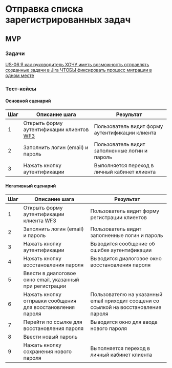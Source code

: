 # Отправка списка зарегистрированных задач

## MVP

### Задачи

[US-06 Я как руководитель ХОЧУ иметь возможность отправлять созданные задачи в Jira ЧТОБЫ фиксировать процесс миграции в одном месте](../ac/AC.md#us06)

### Тест-кейсы

####  Основной сценарий

| Шаг | Описание шага                                               | Результат                                       |
|-----|-------------------------------------------------------------|-------------------------------------------------|
| 1   | Открыть форму аутентификации клиентов [WF3](../uiux.md#wf3) | Пользователь видит форму аутентификации клиента |
| 2   | Заполнить логин (email) и пароль                            | Пользователь видит заполненные логин и пароль   |
| 3   | Нажать кнопку аутентификации                                | Выполняется переход в личный кабинет клиента    |

#### Негативный сценарий

| Шаг | Описание шага                                              | Результат                                                                            |
|-----|------------------------------------------------------------|--------------------------------------------------------------------------------------|
| 1   | Открыть форму аутентификации клиента [WF3](../uiux.md#wf3) | Пользователь видит форму регистрации клиентов                                        |
| 2   | Заполнить логин (email) и пароль                           | Пользователь видит заполненные логин и пароль                                        |
| 3   | Нажать кнопку аутентификации                               | Выводится сообщение об ошибке аутентификации                                         |
| 4   | Нажать кнопку восстановления пароля                        | Выводится диалоговое окно восстановления пароля                                      |
| 5   | Ввести в диалоговое окно email, указанный при регистрации  |                                                                                      |
| 6   | Нажать кнопку отправки сообщения для воостановления пароля | Пользователю на указанный email приходит соощени со ссылкой на восстановление пароля |
| 7   | Перейти по ссылке для восстановления пароля                | Выводится окно для ввода нового пароля                                               |
| 8   | Ввести новый пароль                                        |                                                                                      |
| 9   | Нажать кнопку сохранения нового пароля                     | Выполняется переход в личный кабинет клиента                                         |